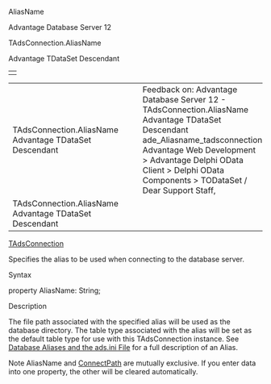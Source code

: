 AliasName




Advantage Database Server 12  

TAdsConnection.AliasName

Advantage TDataSet Descendant

|  |
| --- |
|  |

|  |  |  |  |  |
| --- | --- | --- | --- | --- |
| TAdsConnection.AliasName  Advantage TDataSet Descendant |  |  | Feedback on: Advantage Database Server 12 - TAdsConnection.AliasName Advantage TDataSet Descendant ade\_Aliasname\_tadsconnection Advantage Web Development > Advantage Delphi OData Client > Delphi OData Components > TODataSet / Dear Support Staff, |  |
| TAdsConnection.AliasName  Advantage TDataSet Descendant |  |  |  |  |

[TAdsConnection](ade_tadsconnection_7.htm)

Specifies the alias to be used when connecting to the database server.

Syntax

property AliasName: String;

Description

The file path associated with the specified alias will be used as the database directory. The table type associated with the alias will be set as the default table type for use with this TAdsConnection instance. See [Database Aliases and the ads.ini File](ade_database_aliases_and_the_ads_ini_file.htm) for a full description of an Alias.

Note AliasName and [ConnectPath](ade_connectpath_tadsconnection.htm) are mutually exclusive. If you enter data into one property, the other will be cleared automatically.